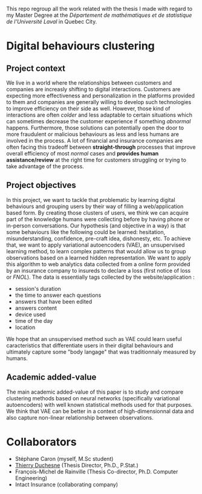 This repo regroup all the work related with the thesis I made with regard to my Master Degree at the *Département de mathématiques et de statistique de l'Université Laval* in Quebec City.

# Digital behaviours clustering

## Project context

We live in a world where the relationships between customers and companies are increasly shifting to digital interactions. Customers are expecting more effectiveness and personalization in the platforms provided to them and companies are generally willing to develop such technologies to improve efficiency on their side as well. However, those kind of interactions are often *colder* and less adaptable to certain situations which can sometimes decrease the customer experience if something *abnormal* happens. Furthermore, those solutions can potentially open the door to more fraudulent or malicious behaviours as less and less humans are involved in the process. A lot of financial and insurance companies are often facing this tradeoff between **straight-through** processes that improve overall efficiency of most *normal* cases and **provides human assistance/review** at the right time for customers struggling or trying to take advantage of the process.

## Project objectives

In this project, we want to tackle that problematic by learning digital behaviours and grouping users by their way of filling a web/application based form. By creating those clusters of users, we think we can acquire part of the knowledge humans were collecting before by having phone or in-person conversations. Our hypothesis (and objective in a way) is that some behaviours like the following could be learned: hesitation, misunderstanding, confidence, pre-craft idea, dishonesty, etc. To achieve that, we want to apply variational autoencoders (VAE), an unsupervised learning method, to learn complex patterns that would allow us to group observations based on a learned hidden representation. We want to apply this algorithm to web analytics data collected from a online form provided by an insurance company to insureds to declare a loss (first notice of loss or *FNOL*). The data is essentially tags collected by the website/application :

- session's duration
- the time to answer each questions
- answers that have been edited
- answers content
- device used
- time of the day
- location

We hope that an unsupervised method such as VAE could learn useful caracteristics that differentiate users in their digital behaviours and ultimately capture some "body langage" that was traditionnaly measured by humans.

## Academic added-value

The main academic added-value of this paper is to study and compare clustering methods based on neural networks (specifically variational autoencoders) with well known statistical methods used for that purposes. We think that VAE can be better in a context of high-dimensionnal data and also capture non-linear relationship between observations.

# Collaborators

- Stéphane Caron (myself, M.Sc student)
- [Thierry Duchesne](https://www.mat.ulaval.ca/departement-et-professeurs/direction-personnel-et-etudiants/professeurs/fiche-de-professeur/show/duchesne-thierry/) (Thesis Director, Ph.D., P.Stat.)
- François-Michel de Rainville (Thesis Co-director, Ph.D. Computer Engineering)
- Intact Insurance (collaborating company)
